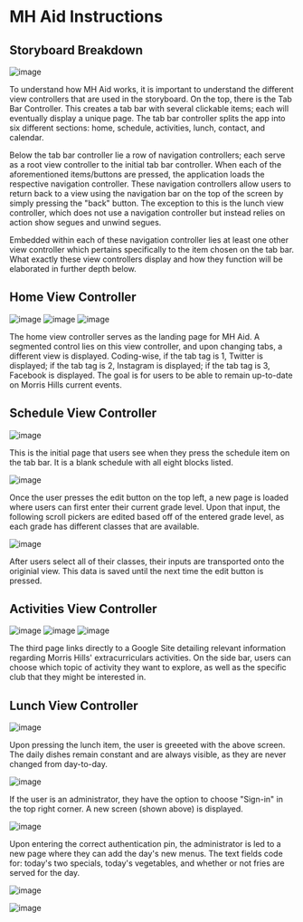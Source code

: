 # MH Aid Instructions

## Storyboard Breakdown
![image](https://user-images.githubusercontent.com/100817191/176329187-da498cf5-f223-4a60-a1a8-d6a1cd1cba1a.png)

To understand how MH Aid works, it is important to understand the different view controllers that are used in the storyboard. On the top, there is the Tab Bar Controller. This creates a tab bar with several clickable items; each will eventually display a unique page. The tab bar controller splits the app into six different sections: home, schedule, activities, lunch, contact, and calendar.

Below the tab bar controller lie a row of navigation controllers; each serve as a root view controller to the initial tab bar controller. When each of the aforementioned items/buttons are pressed, the application loads the respective navigation controller. These navigation controllers allow users to return back to a view using the navigation bar on the top of the screen by simply pressing the "back" button. The exception to this is the lunch view controller, which does not use a navigation controller but instead relies on action show segues and unwind segues.

Embedded within each of these navigation controller lies at least one other view controller which pertains specifically to the item chosen on the tab bar. What exactly these view controllers display and how they function will be elaborated in further depth below.

## Home View Controller
![image](https://user-images.githubusercontent.com/100817191/176469428-73cf2ade-c6e9-4128-8fde-304ff24b4632.png)
![image](https://user-images.githubusercontent.com/100817191/176469456-98545f25-0392-4cb8-abae-0898891e8faf.png)
![image](https://user-images.githubusercontent.com/100817191/176469495-ddaad01d-f600-4344-91d1-ab0e38a7b617.png)

The home view controller serves as the landing page for MH Aid. A segmented control lies on this view controller, and upon changing tabs, a different view is displayed. Coding-wise, if the tab tag is 1, Twitter is displayed; if the tab tag is 2, Instagram is displayed; if the tab tag is 3, Facebook is displayed. The goal is for users to be able to remain up-to-date on Morris Hills current events.

## Schedule View Controller
![image](https://user-images.githubusercontent.com/100817191/176461965-ed0dd36e-eb7f-4f08-86d6-7016f25b3cfc.png)

This is the initial page that users see when they press the schedule item on the tab bar. It is a blank schedule with all eight blocks listed.

![image](https://user-images.githubusercontent.com/100817191/176462061-6e116ee7-ac57-4a2d-bc46-68838cefb8a6.png)

Once the user presses the edit button on the top left, a new page is loaded where users can first enter their current grade level. Upon that input, the following scroll pickers are edited based off of the entered grade level, as each grade has different classes that are available.

![image](https://user-images.githubusercontent.com/100817191/176462081-b3345501-d74d-40e5-9d1e-80e00fa49f1b.png)

After users select all of their classes, their inputs are transported onto the originial view. This data is saved until the next time the edit button is pressed.

## Activities View Controller
![image](https://user-images.githubusercontent.com/100817191/176471740-a6877465-3cc7-4c9b-8e17-be91fa702244.png)
![image](https://user-images.githubusercontent.com/100817191/176472940-7d293ddd-95d1-452a-b8c4-31b8886aa6e7.png)
![image](https://user-images.githubusercontent.com/100817191/176472967-74e3021b-b316-4c93-92d6-bf1238e0c1f0.png)


The third page links directly to a Google Site detailing relevant information regarding Morris Hills' extracurriculars activities. On the side bar, users can choose which topic of activity they want to explore, as well as the specific club that they might be interested in. 

## Lunch View Controller
![image](https://user-images.githubusercontent.com/100817191/176478309-b0105276-725c-4eaf-b80d-6a9fd9cce01c.png)

Upon pressing the lunch item, the user is greeeted with the above screen. The daily dishes remain constant and are always visible, as they are never changed from day-to-day.

![image](https://user-images.githubusercontent.com/100817191/176478329-279762ab-818d-4f5d-97bd-a679e33a23ec.png)

If the user is an administrator, they have the option to choose "Sign-in" in the top right corner. A new screen (shown above) is displayed.

![image](https://user-images.githubusercontent.com/100817191/176478412-7849b95b-3c15-42a6-a88d-9bcd815fab86.png)

Upon entering the correct authentication pin, the administrator is led to a new page where they can add the day's new menus. The text fields code for: today's two specials, today's vegetables, and whether or not fries are served for the day.

![image](https://user-images.githubusercontent.com/100817191/176478461-60676872-f887-4bce-8f6e-8a83a39b3708.png)



![image](https://user-images.githubusercontent.com/100817191/176478495-6f2caa08-eb9b-4b7a-8d03-0c97bd6df095.png)






